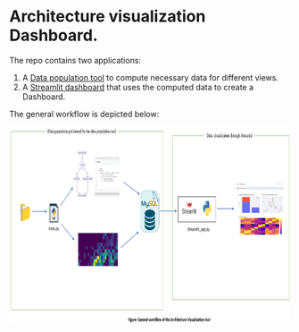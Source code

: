 # Architecture visualization Dashboard.

The repo contains two applications:
1. A [Data population tool](https://github.com/SmartDeltaFraunhoferFOKUS/Architecture_Visualization_Tool/tree/master/data_population_tool) to compute necessary data for different views. 
2. A [Streamlit dashboard](https://github.com/SmartDeltaFraunhoferFOKUS/Architecture_Visualization_Tool/tree/master/streamlit_dashboard) that uses the computed data to create a Dashboard.

The general workflow is depicted below:

<img src= "_img/workflow.png" width="900" height="350">
